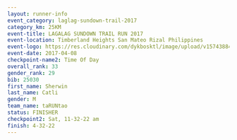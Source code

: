 ```yaml
---
layout: runner-info 
event_category: laglag-sundown-trail-2017 
category_km: 25KM 
event-title: LAGALAG SUNDOWN TRAIL RUN 2017 
event-location: Timberland Heights San Mateo Rizal Philippines 
event-logo: https://res.cloudinary.com/dykbosktl/image/upload/v1574388429/Logo/Lagalag-Sundown-Trail-Run-2017-fb_g5qodp.jpg 
event-date: 2017-04-08 
checkpoint-name2: Time Of Day 
overall_rank: 33
gender_rank: 29
bib: 25030
first_name: Sherwin
last_name: Catli
gender: M
team_name: taRUNtao
status: FINISHER
checkpoint2: Sat, 11-32-22 am
finish: 4-32-22
---
```

